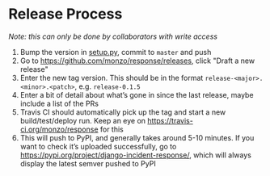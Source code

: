 # Release Process

_Note: this can only be done by collaborators with write access_

1. Bump the version in [setup.py](../setup.py), commit to `master` and push
1. Go to https://github.com/monzo/response/releases, click "Draft a new release"
1. Enter the new tag version. This should be in the format `release-<major>.<minor>.<patch>`, e.g. `release-0.1.5`
1. Enter a bit of detail about what’s gone in since the last release, maybe include a list of the PRs
1. Travis CI should automatically pick up the tag and start a new build/test/deploy run. Keep an eye on https://travis-ci.org/monzo/response for this
1. This will push to PyPI, and generally takes around 5-10 minutes. If you want to check it’s uploaded successfully, go to https://pypi.org/project/django-incident-response/, which will always display the latest semver pushed to PyPI 